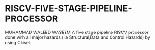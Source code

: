 # RISCV-FIVE-STAGE-PIPELINE-PROCESSOR
MUHAMMAD WALEED WASEEM
A five stage pipeline RISCV processor done with all major hazards (i.e Structural,Data and Control Hazards) by using Chisel.

